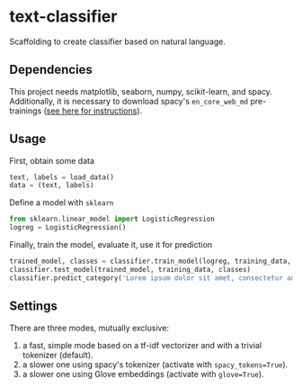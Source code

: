 # text-classifier
Scaffolding to create classifier based on natural language.

## Dependencies
This project needs matplotlib, seaborn, numpy, scikit-learn, and spacy. Additionally, it is necessary to download spacy's `en_core_web_md` pre-trainings ([see here for instructions](https://spacy.io/models/en)).

## Usage
First, obtain some data
```python
text, labels = load_data()
data = (text, labels)
```

Define a model with `sklearn`
```python
from sklearn.linear_model import LogisticRegression
logreg = LogisticRegression()
```

Finally, train the model, evaluate it, use it for prediction
```python
trained_model, classes = classifier.train_model(logreg, training_data, spacy_tokens=True)
classifier.test_model(trained_model, training_data, classes)
classifier.predict_category('Lorem ipsum dolor sit amet, consectetur adipiscing elit, sed do eiusmod tempor incididunt ut labore et dolore magna aliqua.', trained_model)
```

## Settings
There are three modes, mutually exclusive:
1. a fast, simple mode based on a tf-idf vectorizer and with a trivial tokenizer (default).
2. a slower one using spacy's tokenizer (activate with `spacy_tokens=True`).
3. a slower one using Glove embeddings (activate with `glove=True`).

